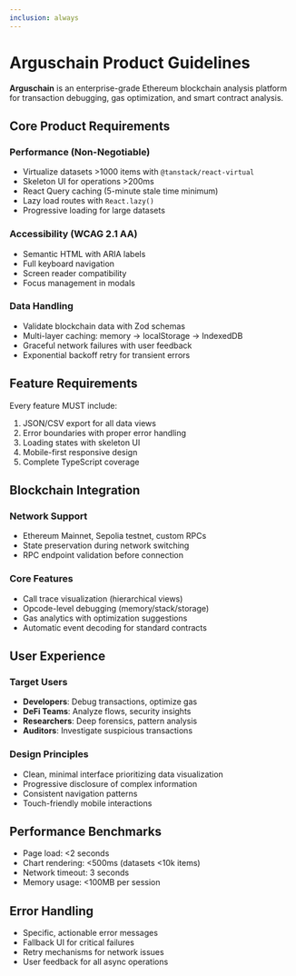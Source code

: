 ```yaml
---
inclusion: always
---
```


# Arguschain Product Guidelines

**Arguschain** is an enterprise-grade Ethereum blockchain analysis platform for transaction debugging, gas optimization, and smart contract analysis.

## Core Product Requirements

### Performance (Non-Negotiable)

- Virtualize datasets >1000 items with `@tanstack/react-virtual`
- Skeleton UI for operations >200ms
- React Query caching (5-minute stale time minimum)
- Lazy load routes with `React.lazy()`
- Progressive loading for large datasets

### Accessibility (WCAG 2.1 AA)

- Semantic HTML with ARIA labels
- Full keyboard navigation
- Screen reader compatibility
- Focus management in modals

### Data Handling

- Validate blockchain data with Zod schemas
- Multi-layer caching: memory → localStorage → IndexedDB
- Graceful network failures with user feedback
- Exponential backoff retry for transient errors

## Feature Requirements

Every feature MUST include:

1. JSON/CSV export for all data views
2. Error boundaries with proper error handling
3. Loading states with skeleton UI
4. Mobile-first responsive design
5. Complete TypeScript coverage

## Blockchain Integration

### Network Support

- Ethereum Mainnet, Sepolia testnet, custom RPCs
- State preservation during network switching
- RPC endpoint validation before connection

### Core Features

- Call trace visualization (hierarchical views)
- Opcode-level debugging (memory/stack/storage)
- Gas analytics with optimization suggestions
- Automatic event decoding for standard contracts

## User Experience

### Target Users

- **Developers**: Debug transactions, optimize gas
- **DeFi Teams**: Analyze flows, security insights
- **Researchers**: Deep forensics, pattern analysis
- **Auditors**: Investigate suspicious transactions

### Design Principles

- Clean, minimal interface prioritizing data visualization
- Progressive disclosure of complex information
- Consistent navigation patterns
- Touch-friendly mobile interactions

## Performance Benchmarks

- Page load: <2 seconds
- Chart rendering: <500ms (datasets <10k items)
- Network timeout: 3 seconds
- Memory usage: <100MB per session

## Error Handling

- Specific, actionable error messages
- Fallback UI for critical failures
- Retry mechanisms for network issues
- User feedback for all async operations
